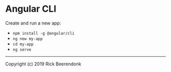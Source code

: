 # Angular CLI

Create and run a new app:

* ```npm install -g @angular/cli```
* ```ng new my-app```
* ```cd my-app```
* ```ng serve```

---

Copyright (c) 2019 Rick Beerendonk